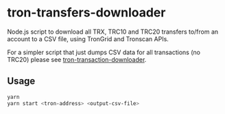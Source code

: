 # tron-transfers-downloader
Node.js script to download all TRX, TRC10 and TRC20 transfers to/from an account to a CSV file, using TronGrid and Tronscan APIs.

For a simpler script that just dumps CSV data for all transactions (no TRC20) please see [tron-transaction-downloader](https://github.com/ColonelJ/tron-transaction-downloader).

## Usage
```bash
yarn
yarn start <tron-address> <output-csv-file>
```
